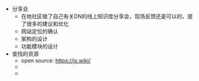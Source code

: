 - 分享会
	- 在地社区做了自己有关DN的线上知识库分享会，现场反馈还是可以的，提了很多的建议和优化
	- 网站定位的确认
	- 架构的设计
	- 功能模块的设计
- 查找的资源
	- open source: https://js.wiki/
	-
	-